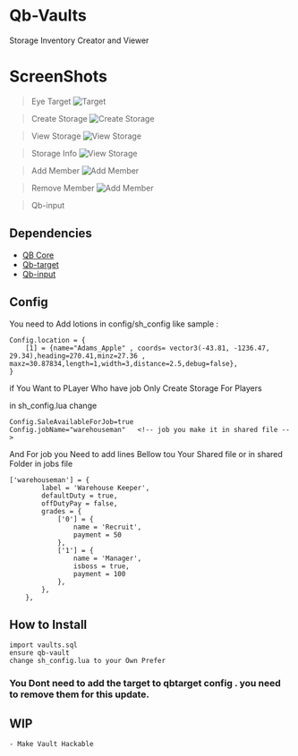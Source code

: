 # Qb-Vaults
Storage Inventory Creator and Viewer


# ScreenShots
> Eye Target
![Target](https://cdn.discordapp.com/attachments/861207027636240384/909754077909491753/unknown.png)

> Create Storage
![Create Storage](https://cdn.discordapp.com/attachments/834702201569017859/938360498196455434/unknown.png)

> View Storage
![View Storage](https://cdn.discordapp.com/attachments/834702201569017859/938360742502084638/unknown.png)

> Storage Info
![View Storage](https://cdn.discordapp.com/attachments/834702201569017859/938361037227438110/unknown.png)

> Add Member
![Add Member](https://cdn.discordapp.com/attachments/834702201569017859/938361102016847872/unknown.png)

> Remove Member
![Add Member](https://cdn.discordapp.com/attachments/834702201569017859/938361120345968640/unknown.png)



> Qb-input

## Dependencies
- [QB Core](https://github.com/qbcore-framework/qb-core)
- [Qb-target](https://github.com/BerkieBb/qb-target)
- [Qb-input](https://github.com/qbcore-framework/qb-input)


## Config
You need to Add lotions in config/sh_config like sample :
```
Config.location = {
    [1] = {name="Adams_Apple" , coords= vector3(-43.81, -1236.47, 29.34),heading=270.41,minz=27.36 , maxz=30.87834,length=1,width=3,distance=2.5,debug=false},
}
```

if You Want to PLayer Who have job Only Create Storage For Players 

in sh_config.lua change 
```
Config.SaleAvailableForJob=true
Config.jobName="warehouseman"   <!-- job you make it in shared file -->
```


And For job you Need to add lines Bellow tou Your Shared file or in shared Folder in jobs file

```
['warehouseman'] = {
		label = 'Warehouse Keeper',
		defaultDuty = true,
		offDutyPay = false,
		grades = {
            ['0'] = {
                name = 'Recruit',
                payment = 50
            },
            ['1'] = {
                name = 'Manager',
                isboss = true,
                payment = 100
            },
        },
	},
```

## How to Install
```
import vaults.sql
ensure qb-vault
change sh_config.lua to your Own Prefer
```
### You Dont need to add the target to qbtarget config . you need to remove them for this update.

## WIP

```
- Make Vault Hackable
```